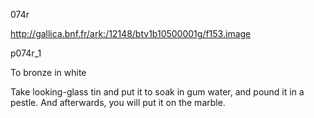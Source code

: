 074r

http://gallica.bnf.fr/ark:/12148/btv1b10500001g/f153.image

p074r_1

To bronze in white

Take looking-glass tin and put it to soak in gum water, and pound it in a pestle. And afterwards, you will put it on the marble.
